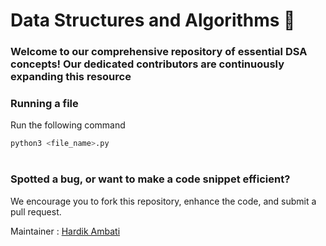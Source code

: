 # Data Structures and Algorithms 🐧

### Welcome to our comprehensive repository of essential DSA concepts! Our dedicated contributors are continuously expanding this resource


### Running a file
Run the following command
```bash
python3 <file_name>.py 
```

#

### Spotted a bug, or want to make a code snippet efficient?
We encourage you to fork this repository, enhance the code, and submit a pull request.

 
Maintainer : [Hardik Ambati](mailto:hardikambati69@gmail.com)